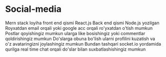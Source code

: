 # Social-media

Mern stack loyiha front end qismi React.js
Back end qismi Node.js yozilgan
  Royxatdan email orqali yoki google acc orqali ro'yxatdan o'tish mumkun 
  Postlar qoyishingiz mumkun ularga like bosishingiz yoki commentlar qoldirishingiz mumkun
  Do'slarga obuna bo'lish ularni profilini kuzatish va o'z avataringizni joylashingiz mumkun 
  Bundan tashqari socket.io yordamida qurilga real time chat orqali do'slar bilan suxbatlashishingiz mumkun

